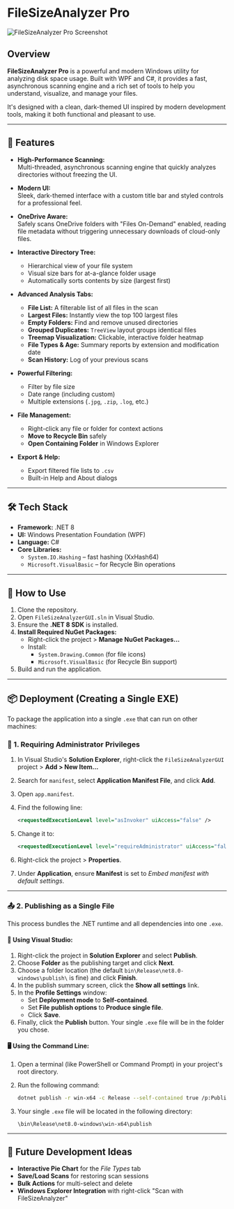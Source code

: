 # FileSizeAnalyzer Pro

![FileSizeAnalyzer Pro Screenshot](https://i.imgur.com/Sa2bvQi.png)

## Overview

**FileSizeAnalyzer Pro** is a powerful and modern Windows utility for analyzing disk space usage. Built with WPF and C#, it provides a fast, asynchronous scanning engine and a rich set of tools to help you understand, visualize, and manage your files.

It's designed with a clean, dark-themed UI inspired by modern development tools, making it both functional and pleasant to use.

---

## 🚀 Features

- **High-Performance Scanning:**  
  Multi-threaded, asynchronous scanning engine that quickly analyzes directories without freezing the UI.

- **Modern UI:**  
  Sleek, dark-themed interface with a custom title bar and styled controls for a professional feel.

- **OneDrive Aware:**  
  Safely scans OneDrive folders with "Files On-Demand" enabled, reading file metadata without triggering unnecessary downloads of cloud-only files.

- **Interactive Directory Tree:**
  - Hierarchical view of your file system
  - Visual size bars for at-a-glance folder usage
  - Automatically sorts contents by size (largest first)

- **Advanced Analysis Tabs:**
  - **File List:** A filterable list of all files in the scan
  - **Largest Files:** Instantly view the top 100 largest files
  - **Empty Folders:** Find and remove unused directories
  - **Grouped Duplicates:** `TreeView` layout groups identical files
  - **Treemap Visualization:** Clickable, interactive folder heatmap
  - **File Types & Age:** Summary reports by extension and modification date
  - **Scan History:** Log of your previous scans

- **Powerful Filtering:**
  - Filter by file size
  - Date range (including custom)
  - Multiple extensions (`.jpg`, `.zip`, `.log`, etc.)

- **File Management:**
  - Right-click any file or folder for context actions
  - **Move to Recycle Bin** safely
  - **Open Containing Folder** in Windows Explorer

- **Export & Help:**
  - Export filtered file lists to `.csv`
  - Built-in Help and About dialogs

---

## 🛠 Tech Stack

- **Framework:** .NET 8  
- **UI:** Windows Presentation Foundation (WPF)  
- **Language:** C#  
- **Core Libraries:**
  - `System.IO.Hashing` – fast hashing (XxHash64)
  - `Microsoft.VisualBasic` – for Recycle Bin operations

---

## 📘 How to Use

1. Clone the repository.
2. Open `FileSizeAnalyzerGUI.sln` in Visual Studio.
3. Ensure the **.NET 8 SDK** is installed.
4. **Install Required NuGet Packages:**
   - Right-click the project > **Manage NuGet Packages...**
   - Install:
     - `System.Drawing.Common` (for file icons)
     - `Microsoft.VisualBasic` (for Recycle Bin support)
5. Build and run the application.

---

## 📦 Deployment (Creating a Single EXE)

To package the application into a single `.exe` that can run on other machines:

### 🔐 1. Requiring Administrator Privileges

1. In Visual Studio's **Solution Explorer**, right-click the `FileSizeAnalyzerGUI` project > **Add > New Item...**
2. Search for `manifest`, select **Application Manifest File**, and click **Add**.
3. Open `app.manifest`.
4. Find the following line:

    ```xml
    <requestedExecutionLevel level="asInvoker" uiAccess="false" />
    ```

5. Change it to:

    ```xml
    <requestedExecutionLevel level="requireAdministrator" uiAccess="false" />
    ```

6. Right-click the project > **Properties**.
7. Under **Application**, ensure **Manifest** is set to *Embed manifest with default settings*.

---

### 📤 2. Publishing as a Single File

This process bundles the .NET runtime and all dependencies into one `.exe`.

#### 📁 Using Visual Studio:

1. Right-click the project in **Solution Explorer** and select **Publish**.
2. Choose **Folder** as the publishing target and click **Next**.
3. Choose a folder location (the default `bin\Release\net8.0-windows\publish\` is fine) and click **Finish**.
4. In the publish summary screen, click the **Show all settings** link.
5. In the **Profile Settings** window:
    - Set **Deployment mode** to **Self-contained**.
    - Set **File publish options** to **Produce single file**.
    - Click **Save**.
6. Finally, click the **Publish** button. Your single `.exe` file will be in the folder you chose.

#### 🖥️ Using the Command Line:

1. Open a terminal (like PowerShell or Command Prompt) in your project's root directory.
2. Run the following command:

    ```bash
    dotnet publish -r win-x64 -c Release --self-contained true /p:PublishSingleFile=true
    ```

3. Your single `.exe` file will be located in the following directory:

    ```
    \bin\Release\net8.0-windows\win-x64\publish
    ```

---

## 🌱 Future Development Ideas

- **Interactive Pie Chart** for the *File Types* tab
- **Save/Load Scans** for restoring scan sessions
- **Bulk Actions** for multi-select and delete
- **Windows Explorer Integration** with right-click "Scan with FileSizeAnalyzer"
